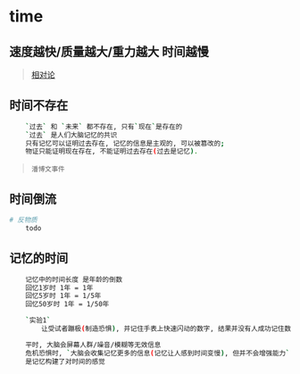 # time

## 速度越快/质量越大/重力越大 时间越慢

> [相对论](theory-of-relativity.md)

## 时间不存在

```bash
    `过去` 和 `未来` 都不存在, 只有`现在`是存在的
    `过去` 是人们大脑记忆的共识
    只有记忆可以证明过去存在, 记忆的信息是主观的, 可以被篡改的;
    物证只能证明现在存在, 不能证明过去存在(过去是记忆).
```

> `潘博文事件`

## 时间倒流

```bash
# 反物质
    todo
```

## 记忆的时间

```bash
    记忆中的时间长度 是年龄的倒数
    回忆1岁时 1年 = 1年
    回忆5岁时 1年 = 1/5年
    回忆50岁时 1年 = 1/50年
```

```bash
    `实验1`
        让受试者蹦极(制造恐惧), 并记住手表上快速闪动的数字, 结果并没有人成功记住数字(增强能力)

    平时, 大脑会屏幕人群/噪音/模糊等无效信息
    危机恐惧时, `大脑会收集记忆更多的信息(记忆让人感到时间变慢), 但并不会增强能力`
    是记忆构建了对时间的感觉
```